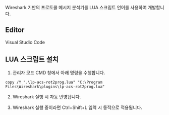 Wireshark 기반의 프로토콜 메시지 분석기를 LUA 스크립트 언어를 사용하여 개발합니다. 

## Editor
Visual Studio Code

## LUA 스크립트 설치
1. 관리자 모드 CMD 창에서 아래 명령을 수행합니다. 

```
copy /Y ".\lp-acs-rot2prog.lua" "C:\Program Files\Wireshark\plugins\lp-acs-rot2prog.lua"
```

2. Wireshark 실행 시 자동 반영됩니다. 

3. Wireshark 실행 중이라면 Ctrl+Shift+L 입력 시 동적으로 적용됩니다. 
